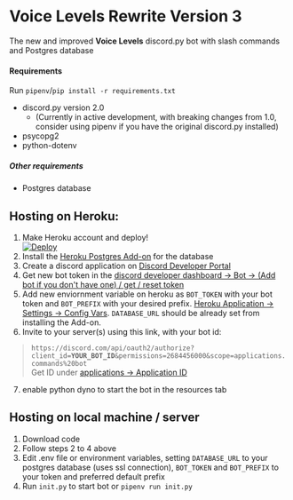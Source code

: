 # Voice Levels Rewrite Version 3

The new and improved **Voice Levels** discord.py bot with slash commands and Postgres database

#### Requirements
Run `pipenv`/`pip install -r requirements.txt`
- discord.py version 2.0
    - (Currently in active development, with breaking changes from 1.0, consider using pipenv if you have the original discord.py installed)
- psycopg2
- python-dotenv
##### Other requirements
- Postgres database

## Hosting on Heroku:

1. Make Heroku account and deploy!<br />[![Deploy](https://www.herokucdn.com/deploy/button.svg)](https://heroku.com/deploy?template=https://github.com/Sonicaii/VoiceLevelsV3/)
2. Install the [Heroku Postgres Add-on](https://dashboard.heroku.com/provision-addon?addonServiceId=6c67493d-8fc2-4cd4-9161-4f1ec11cbe69&planId=062a1cc7-f79f-404c-9f91-135f70175577) for the database
3. Create a discord application on [Discord Developer Portal](https://discord.com/developers/applications)
4. Get new bot token in the [discord developer dashboard -> Bot -> (Add bot if you don't have one) / get / reset token](https://discord.com/developers/applications) 
5. Add new enviornment variable on heroku as `BOT_TOKEN` with your bot token and `BOT_PREFIX` with your desired prefix. [Heroku Application -> Settings -> Config Vars](https://dashboard.heroku.com/apps/). `DATABASE_URL` should be already set from installing the Add-on.
6. Invite to your server(s) using this link, with your bot id:<br />
> `https://discord.com/api/oauth2/authorize?client_id=`**`YOUR_BOT_ID`**`&permissions=2684456000&scope=applications.commands%20bot`<br />Get ID under [applications -> Application ID](https://discord.com/developers/applications/)
7. enable python dyno to start the bot in the resources tab

## Hosting on local machine / server
1. Download code
2. Follow steps 2 to 4 above
3. Edit .env file or environment variables, setting `DATABASE_URL` to your postgres database (uses ssl connection), `BOT_TOKEN` and `BOT_PREFIX` to your token and preferred default prefix
4. Run `init.py` to start bot or `pipenv run init.py`
